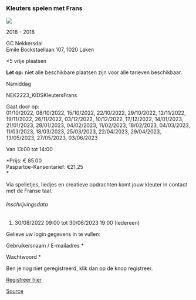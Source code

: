 ### Kleuters spelen met Frans

![](https://s3-eu-west-1.amazonaws.com/os-kwdo/prod/vgc/images/activity/6308bf196426a_NEK20_Cursussen_c_Wim_Wetsels-072.jpg)

2018 - 2018

GC Nekkersdal  
Emile Bockstaellaan 107, 1020 Laken

<5 vrije plaatsen

**Let op:** niet alle beschikbare plaatsen zijn voor alle tarieven beschikbaar.

Namiddag

NEK2223\_KIDSKleutersFrans

Gaat door op:  
01/10/2022, 08/10/2022, 15/10/2022, 22/10/2022, 29/10/2022, 12/11/2022, 19/11/2022, 26/11/2022, 03/12/2022, 10/12/2022, 17/12/2022, 14/01/2023, 21/01/2023, 28/01/2023, 04/02/2023, 11/02/2023, 18/02/2023, 04/03/2023, 11/03/2023, 18/03/2023, 25/03/2023, 22/04/2023, 29/04/2023, 13/05/2023, 27/05/2023, 03/06/2023

Van 13:00 tot 14:00

*Prijs: € 85.00  
Paspartoe-Kansentarief: €21,25  
*

Via spelletjes, liedjes en creatieve opdrachten komt jouw kleuter in contact met de Franse taal.

###### Inschrijvingsdata

1.  30/08/2022 09:00 tot 30/06/2023 19:00 (Iedereen)

Gelieve uw login gegevens in te vullen:

Gebruikersnaam / E-mailadres \* 

Wachtwoord \* 

  

Ben je nog niet geregistreerd, klik dan op de knop registreer.

[Registreer hier](/registration)

[Source](https://tickets.vgc.be/activity/subscribe/NEK2223_KIDSKleutersFrans)